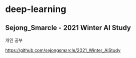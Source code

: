# **deep-learning**

## Sejong_Smarcle - 2021 Winter AI Study

개인 공부 

https://github.com/sejongsmarcle/2021_Winter_AiStudy
